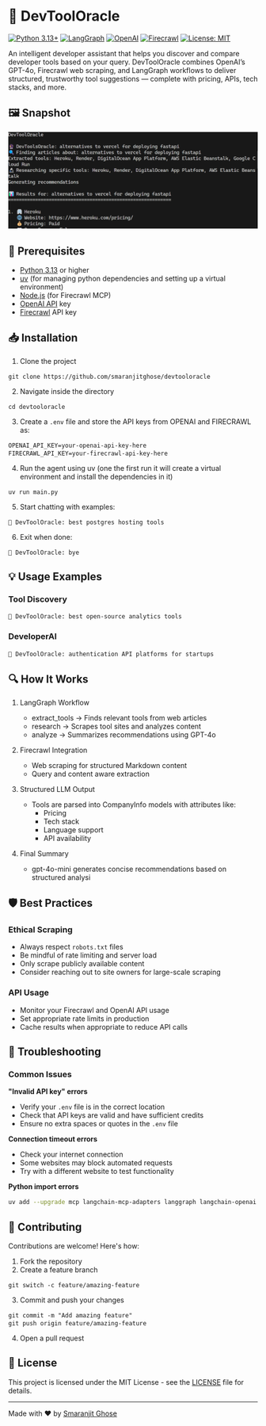 # 🔮 DevToolOracle

[![Python 3.13+](https://img.shields.io/badge/Python-3.13+-blue.svg)](https://www.python.org/downloads/)
[![LangGraph](https://img.shields.io/badge/LangGraph-Stateful%20Agents-purple.svg)](https://github.com/langchain-ai/langgraph)
[![OpenAI](https://img.shields.io/badge/OpenAI-GPT--4o--mini-green.svg)](https://openai.com/)
[![Firecrawl](https://img.shields.io/badge/Firecrawl-Web%20Scraping-orange.svg)](https://firecrawl.dev/)
[![License: MIT](https://img.shields.io/badge/License-MIT-yellow.svg)](https://opensource.org/licenses/MIT)



An intelligent developer assistant that helps you discover and compare developer tools based on your query. DevToolOracle combines OpenAI’s GPT-4o, Firecrawl web scraping, and LangGraph workflows to deliver structured, trustworthy tool suggestions — complete with pricing, APIs, tech stacks, and more.


## 🖼️ Snapshot

![working](./assets/output.png)

## 🔧 Prerequisites

- [Python 3.13](https://www.python.org/downloads/) or higher
- [uv](https://docs.astral.sh/uv/#highlights) (for managing python dependencies and setting up a virtual environment)
- [Node.js](https://nodejs.org/en) (for Firecrawl MCP)
- [OpenAI API](https://platform.openai.com) key
- [Firecrawl](https://www.firecrawl.dev/) API key

## 📥 Installation

1. Clone the project

```
git clone https://github.com/smaranjitghose/devtooloracle
```

2. Navigate inside the directory

```
cd devtooloracle
```
3. Create a `.env` file and store the API keys from OPENAI and FIRECRAWL as:

```
OPENAI_API_KEY=your-openai-api-key-here
FIRECRAWL_API_KEY=your-firecrawl-api-key-here
```

4. Run the agent using uv (one the first run it will create a virtual environment and install the dependencies in it)

```
uv run main.py
```

5. Start chatting with examples:

```
🔮 DevToolOracle: best postgres hosting tools

```

6. Exit when done:

```
🔮 DevToolOracle: bye
```




## 💡 Usage Examples

### Tool Discovery
```
🔮 DevToolOracle: best open-source analytics tools
```

### DeveloperAI
```
🔮 DevToolOracle: authentication API platforms for startups
```


## 🔍 How It Works

1. LangGraph Workflow
    - extract_tools → Finds relevant tools from web articles
    - research → Scrapes tool sites and analyzes content
    - analyze → Summarizes recommendations using GPT-4o

2. Firecrawl Integration
    - Web scraping for structured Markdown content
    - Query and content aware extraction

3. Structured LLM Output
    - Tools are parsed into CompanyInfo models with attributes like:
        - Pricing
        - Tech stack
        - Language support
        - API availability

5. Final Summary
    - gpt-4o-mini generates concise recommendations based on structured analysi

## 🛡️ Best Practices

### Ethical Scraping
- Always respect `robots.txt` files
- Be mindful of rate limiting and server load
- Only scrape publicly available content
- Consider reaching out to site owners for large-scale scraping

### API Usage
- Monitor your Firecrawl and OpenAI API usage
- Set appropriate rate limits in production
- Cache results when appropriate to reduce API calls

## 🔧 Troubleshooting

### Common Issues


**"Invalid API key" errors**
- Verify your `.env` file is in the correct location
- Check that API keys are valid and have sufficient credits
- Ensure no extra spaces or quotes in the `.env` file

**Connection timeout errors**
- Check your internet connection
- Some websites may block automated requests
- Try with a different website to test functionality

**Python import errors**
```bash
uv add --upgrade mcp langchain-mcp-adapters langgraph langchain-openai python-dotenv
```

## 🤝 Contributing

Contributions are welcome! Here's how:

1. Fork the repository
2. Create a feature branch
```
git switch -c feature/amazing-feature
```
3. Commit and push your changes
```
git commit -m "Add amazing feature"
git push origin feature/amazing-feature
```
4. Open a pull request


## 📝 License

This project is licensed under the MIT License - see the [LICENSE](LICENSE) file for details.

---

Made with ❤️ by [Smaranjit Ghose](https://github.com/smaranjitghose)
